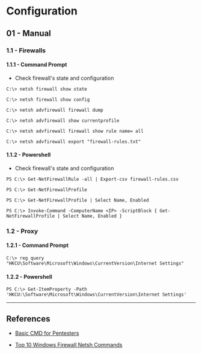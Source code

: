 # Configuration

## 01 - Manual

### 1.1 - Firewalls

#### 1.1.1 - Command Prompt

- Check firewall's state and configuration

```
C:\> netsh firewall show state

C:\> netsh firewall show config

C:\> netsh advfirewall firewall dump

C:\> netsh advfirewall show currentprofile

C:\> netsh advfirewall firewall show rule name= all

C:\> netsh advfirewall export "firewall-rules.txt"
```

#### 1.1.2 - Powershell

- Check firewall's state and configuration

`PS C:\> Get-NetFirewallRule -all | Export-csv firewall-rules.csv`

`PS C:\> Get-NetFirewallProfile`

`PS C:\> Get-NetFirewallProfile | Select Name, Enabled`

`PS C:\> Invoke-Command -ComputerName <IP> -ScriptBlock { Get-NetFirewallProfile | Select Name, Enabled }`

### 1.2 - Proxy

#### 1.2.1 - Command Prompt

`C:\> reg query "HKCU\Software\Microsoft\Windows\CurrentVersion\Internet Settings"`

#### 1.2.2 - Powershell

`PS C:\> Get-ItemProperty -Path 'HKCU:\Software\Microsoft\Windows\CurrentVersion\Internet Settings'`

---
## References

- [Basic CMD for Pentesters](https://book.hacktricks.xyz/windows/basic-cmd-for-pentesters#firewall)

- [Top 10 Windows Firewall Netsh Commands](https://www.itprotoday.com/windows-8/top-10-windows-firewall-netsh-commands)